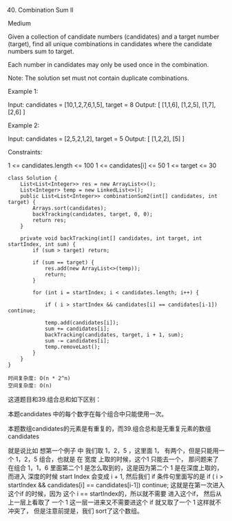 40. Combination Sum II

Medium

Given a collection of candidate numbers (candidates) and a target number (target), find all unique combinations in candidates where the candidate numbers sum to target.

Each number in candidates may only be used once in the combination.

Note: The solution set must not contain duplicate combinations.

 

Example 1:

Input: candidates = [10,1,2,7,6,1,5], target = 8
Output: 
[
[1,1,6],
[1,2,5],
[1,7],
[2,6]
]


Example 2:

Input: candidates = [2,5,2,1,2], target = 5
Output: 
[
[1,2,2],
[5]
]
 

Constraints:

1 <= candidates.length <= 100
1 <= candidates[i] <= 50
1 <= target <= 30

```
class Solution {
    List<List<Integer>> res = new ArrayList<>();
    List<Integer> temp = new LinkedList<>();
    public List<List<Integer>> combinationSum2(int[] candidates, int target) {
        Arrays.sort(candidates);
        backTracking(candidates, target, 0, 0);
        return res;
    }

    private void backTracking(int[] candidates, int target, int startIndex, int sum) {
        if (sum > target) return;

        if (sum == target) {
            res.add(new ArrayList<>(temp));
            return;
        }

        for (int i = startIndex; i < candidates.length; i++) {

            if ( i > startIndex && candidates[i] == candidates[i-1]) continue;

            temp.add(candidates[i]);
            sum += candidates[i];
            backTracking(candidates, target, i + 1, sum);
            sum -= candidates[i];
            temp.removeLast();
        }
    }
}

时间复杂度: O(n * 2^n)
空间复杂度: O(n)
```

这道题目和39.组合总和如下区别：

本题candidates 中的每个数字在每个组合中只能使用一次。

本题数组candidates的元素是有重复的，而39.组合总和是无重复元素的数组candidates

就是说比如 想第一个例子 中 我们取 1，2，5 ，这里面 1， 有两个，但是只能用一个 1，2，5 组合，也就是 在 宽度 上取的时候，这个1 只能去一个， 那问题来了 在组合 1，1，6 里面第二个1 是怎么取到的，这是因为第二个 1 是在深度上取的， 而进入 深度的时候 start Index 会变成 i + 1, 然后我们 if 条件句里面写的是 if ( i > startIndex && candidates[i] == candidates[i-1]) continue; 这就是在第一次进入这个if 的时候，因为 这个 i == startIndex的，所以就不需要 进入这个if， 然后从上一层上看取了 一个 1 这一层一进来又不需要进这个 if 就又取了一个 1 这样就不冲突了， 但是注意前提是，我们 sort了这个数组。

